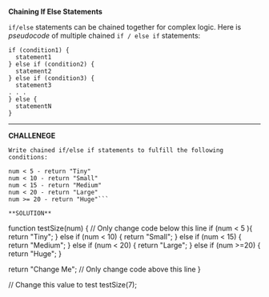 **Chaining If Else Statements**

`if/else` statements can be chained together for complex logic. Here is _pseudocode_ of multiple chained `if / else if` statements:
```
if (condition1) {
  statement1
} else if (condition2) {
  statement2
} else if (condition3) {
  statement3
. . .
} else {
  statementN
}
```

---------------------

**CHALLENEGE**


```
Write chained if/else if statements to fulfill the following conditions:

num < 5 - return "Tiny"
num < 10 - return "Small"
num < 15 - return "Medium"
num < 20 - return "Large"
num >= 20 - return "Huge"```

**SOLUTION**

```
function testSize(num) {
  // Only change code below this line
  if (num < 5 ){
    return "Tiny";
  } else if (num < 10) {
    return "Small";
  } else if (num < 15) {
    return "Medium";
  } else if (num < 20) {
    return "Large";
  } else if (num >=20) {
    return "Huge";
  }
  
  return "Change Me";
  // Only change code above this line
}

// Change this value to test
testSize(7);
```



